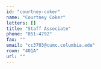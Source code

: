 ```yaml
---
id: "courtney-coker"
name: "Courtney Coker"
letters: []
title: "Staff Associate"
phone: "851-4792"
fax: ""
email: "cc3703@cumc.columbia.edu"
room: "401A"
url: ""
---
```

